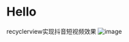 # Hello
recyclerview实现抖音短视频效果
![image](https://github.com/https://github.com/FebTiankong/RVViewPager/blob/master/593f9f2a-4519-450a-a859-514915606739.gif)
